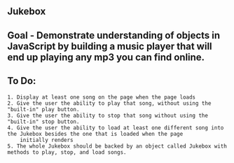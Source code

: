 ## Jukebox

## Goal - Demonstrate understanding of objects in JavaScript by building a music player that will end up playing any mp3 you can find 				online.

## To Do:
	1. Display at least one song on the page when the page loads
	2. Give the user the ability to play that song, without using the "built-in" play button. 
	3. Give the user the ability to stop that song without using the "built-in" stop button. 
	4. Give the user the ability to load at least one different song into the Jukebox besides the one that is loaded when the page 	
		initially renders
	5. The whole Jukebox should be backed by an object called Jukebox with methods to play, stop, and load songs.
